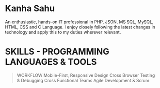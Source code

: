 # Kanha Sahu
An enthusiastic, hands-on IT professional in PHP, JSON, MS SQL, MySQL, HTML, CSS and C Language. I enjoy closely following the latest changes in technology and apply this to my duties wherever relevant.

# SKILLS - PROGRAMMING LANGUAGES & TOOLS
> WORKFLOW
Mobile-First, Responsive Design
Cross Browser Testing & Debugging
Cross Functional Teams
Agile Development & Scrum
